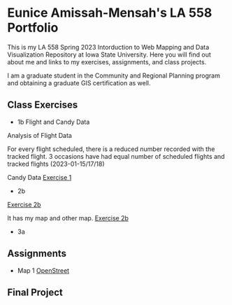 # Eunice Amissah-Mensah's LA 558 Portfolio
This is my LA 558 Spring 2023 Intorduction to Web Mapping and Data Visualization Repository at Iowa State University. Here you will find out about me and links to my exercises, assignments, and class projects.

I am a graduate student in the Community and Regional Planning program and obtaining a graduate GIS certification as well.

## Class Exercises
- 1b Flight and Candy Data

Analysis of Flight Data 

For every flight scheduled, there is a reduced number recorded with the tracked flight. 3 occasions have had equal number of scheduled flights and tracked flights (2023-01-15/17/18) 

Candy Data [Exercise 1](candyobservation1_EAM.jpg)

- 2b

[Exercise 2b](Exercises/map2bex.jpg)

It has my map and other map. [Exercise 2b](Exercises/map2bex_2.md)

 - 3a
## Assignments
- Map 1 [OpenStreet](https://www.openstreetmap.org/?mlat=38.9353&mlon=-95.2154#map=16/38.9353/-95.2154&layers=N)

## Final Project
